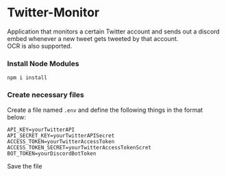 # Twitter-Monitor

Application that monitors a certain Twitter account and sends out a discord embed whenever a new tweet gets tweeted by that account.<br>
OCR is also supported.

### Install Node Modules
```
npm i install
```
### Create necessary files

Create a file named `.env` and define the following things in the format below:
```
API_KEY=yourTwitterAPI
API_SECRET_KEY=yourTwitterAPISecret
ACCESS_TOKEN=yourTwitterAccessToken
ACCESS_TOKEN_SECRET=yourTwitterAccessTokenScret
BOT_TOKEN=yourDiscordBotToken
```
Save the file

